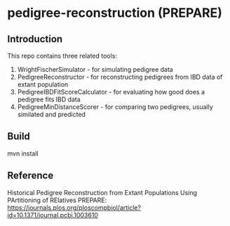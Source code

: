 # pedigree-reconstruction (PREPARE)

## Introduction
This repo contains three related tools:
1. WrightFischerSimulator - for simulating pedigree data
2. PedigreeReconstructor - for reconstructing pedigrees from IBD data of extant population
3. PedigreeIBDFitScoreCalculator - for evaluating how good does a pedigree fits IBD data
4. PedigreeMinDistanceScorer - for comparing two pedigrees, usually similated and predicted

## Build
mvn install

## Reference
Historical Pedigree Reconstruction from Extant Populations Using PArtitioning of RElatives PREPARE: 
https://journals.plos.org/ploscompbiol/article?id=10.1371/journal.pcbi.1003610



